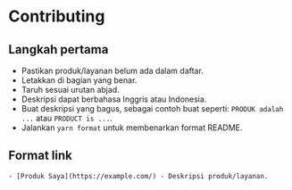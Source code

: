 # Contributing

## Langkah pertama

- Pastikan produk/layanan belum ada dalam daftar.
- Letakkan di bagian yang benar.
- Taruh sesuai urutan abjad.
- Deskripsi dapat berbahasa Inggris atau Indonesia.
- Buat deskripsi yang bagus, sebagai contoh buat seperti: `PRODUK adalah ...` atau `PRODUCT is ...`.
- Jalankan `yarn format` untuk membenarkan format README.

## Format link

```
- [Produk Saya](https://example.com/) - Deskripsi produk/layanan.
```